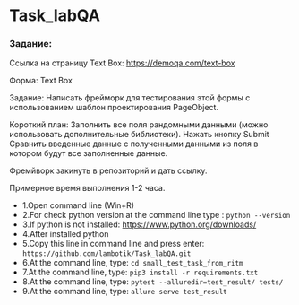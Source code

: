 # Task_labQA
### Задание:
Ссылка на страницу Text Box: https://demoqa.com/text-box

Форма: Text Box

Задание:
Написать фрейморк для тестирования этой формы с использованием шаблон проектирования PageObject.

Короткий план:
Заполнить все поля рандомными данными (можно использовать дополнительные библиотеки).
Нажать кнопку Submit
Сравнить введенные данные с полученными данными из поля в котором будут все заполненные данные.

Фремйворк закинуть в репозиторий и дать ссылку.

Примерное время выполнения 1-2 часа.


- 1.Open command line (Win+R)
- 2.For check python version at the command line type : ```python --version```
- 3.If python is not installed: https://www.python.org/downloads/
- 4.After installed python
- 5.Copy this line in command line and press enter: 
```https://github.com/lambotik/Task_labQA.git```
- 6.At the command line, type: ```cd small_test_task_from_ritm```
- 7.At the command line, type: ```pip3 install -r requirements.txt```
- 8.At the command line, type: ```pytest --alluredir=test_result/ tests/```
- 9.At the command line, type: ```allure serve test_result```
